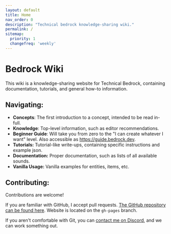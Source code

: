 ```yaml
---
layout: default
title: Home
nav_order: 0
description: "Technical bedrock knowledge-sharing wiki."
permalink: /
sitemap:
  priority: 1
  changefreq: 'weekly'
---
```


# Bedrock Wiki 

This wiki is a knowledge-sharing website for Technical Bedrock, containing documentation, tutorials, and general how-to information. 

## Navigating:
 - **Concepts**: The first introduction to a concept, intended to be read in-full.
 - **Knowledge**: Top-level information, such as editor recommendations.
 - **Beginner Guide**: Will take you from zero to the "I can create whatever I want" level. Also accessible as https://guide.bedrock.dev.
 - **Tutorials:** Tutorial-like write-ups, containing specific instructions and example json.
 - **Documentation:** Proper documentation, such as lists of all available sounds. 
 - **Vanilla Usage:** Vanilla examples for entities, items, etc.

## Contributing:

Contributions are welcome!

If you are familiar with GitHub, I accept pull requests. [The GitHub repository can be found here](https://github.com/SirLich/technical-bedrock). Website is located on the `gh-pages` branch.

If you aren't comfortable with Git, you can [contact me on Discord](https://discord.gg/XjV87YN), and we can work something out.

